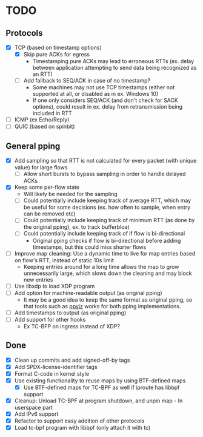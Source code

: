 # TODO

## Protocols
- [x] TCP (based on timestamp options)
  - [x] Skip pure ACKs for egress
    - Timestamping pure ACKs may lead to erroneous RTTs (ex. delay
      between application attempting to send data being recognized as
      an RTT)
  - [ ] Add fallback to SEQ/ACK in case of no timestamp?
    - Some machines may not use TCP timestamps (either not supported
      at all, or disabled as in ex. Windows 10)
    - If one only considers SEQ/ACK (and don't check for SACK
      options), could result in ex. delay from retransmission being
      included in RTT
- [ ] ICMP (ex Echo/Reply)
- [ ] QUIC (based on spinbit)

## General pping
- [x] Add sampling so that RTT is not calculated for every packet
      (with unique value) for large flows
  - [ ] Allow short bursts to bypass sampling in order to handle 
        delayed ACKs
- [x] Keep some per-flow state
  - Will likely be needed for the sampling
  - [ ] Could potentially include keeping track of average RTT, which
        may be useful for some decisions (ex. how often to sample,
        when entry can be removed etc)
  - [ ] Could potentially include keeping track of minimum RTT (as
        done by the original pping), ex. to track bufferbloat
  - [ ] Could potentially include keeping track of if flow is
        bi-directional
    - Original pping checks if flow is bi-directional before adding
      timestamps, but this could miss shorter flows
- [ ] Improve map cleaning: Use a dynamic time to live for map entries
      based on flow's RTT, instead of static 10s limit
  - Keeping entries around for a long time allows the map to grow
    unnecessarily large, which slows down the cleaning and may block
    new entries
- [ ] Use libxdp to load XDP program
- [ ] Add option for machine-readable output (as original pping)
  - It may be a good idea to keep the same format as original pping,
    so that tools such as [ppviz](https://github.com/pollere/ppviz)
    works for both pping implementations.
- [ ] Add timestamps to output (as original pping)
- [ ] Add support for other hooks
  - Ex TC-BFP on ingress instead of XDP?

## Done
- [x] Clean up commits and add signed-off-by tags
- [x] Add SPDX-license-identifier tags
- [x] Format C-code in kernel style
- [x] Use existing functionality to reuse maps by using BTF-defined
      maps
  - [x] Use BTF-defined maps for TC-BPF as well if iproute has libbpf
        support
- [x] Cleanup: Unload TC-BPF at program shutdown, and unpin map - In
      userspace part
- [x] Add IPv6 support
- [x] Refactor to support easy addition of other protocols
- [x] Load tc-bpf program with libbpf (only attach it with tc)

